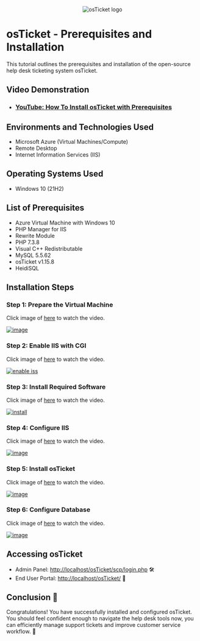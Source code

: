 <p align="center">
<img src="https://i.imgur.com/Clzj7Xs.png" alt="osTicket logo"/>
</p>

<h1>osTicket - Prerequisites and Installation</h1>
This tutorial outlines the prerequisites and installation of the open-source help desk ticketing system osTicket.<br />


<h2>Video Demonstration</h2>

- ### [YouTube: How To Install osTicket with Prerequisites](https://www.youtube.com)

<h2>Environments and Technologies Used</h2>

- Microsoft Azure (Virtual Machines/Compute)
- Remote Desktop
- Internet Information Services (IIS)

<h2>Operating Systems Used </h2>

- Windows 10</b> (21H2)

<h2>List of Prerequisites</h2>

- Azure Virtual Machine with Windows 10
- PHP Manager for IIS
- Rewrite Module
- PHP 7.3.8
- Visual C++ Redistributable
- MySQL 5.5.62
- osTicket v1.15.8
- HeidiSQL


<h2>Installation Steps</h2>

### Step 1: Prepare the Virtual Machine
<p>

Click image of <a href="https://youtu.be/6dKINyY88mE" target="_blank">here</a> to watch the video.
</p>
<a href="https://youtu.be/6dKINyY88mE" target="_blank">
   
![image](https://github.com/user-attachments/assets/667a9d98-9e7f-40cd-8e59-b1b9d98a5b40)
</a>


### Step 2: Enable IIS with CGI
<p>
Click image of <a href="https://youtu.be/odx3TQzM-bY" target="_blank">here</a> to watch the video.
</p>
<a href="https://youtu.be/odx3TQzM-bY" target="_blank">

![enable iss](https://github.com/user-attachments/assets/fca3fd54-a6c6-4f36-820a-3b21ef67d959)
</a>

### Step 3: Install Required Software
<p>
Click image of <a href="https://youtu.be/BMje8L5Fo4o" target="_blank">here</a> to watch the video.
</p>
<a href="https://youtu.be/BMje8L5Fo4o" target="_blank">

![install](https://github.com/user-attachments/assets/cc42a362-df2f-4fb4-9bc4-68503fa242c3)
</a> 

### Step 4: Configure IIS
<p>
Click image of <a href="https://youtu.be/1a53JY0bQhU" target="_blank">here</a> to watch the video.
</p>
<a href="https://youtu.be/1a53JY0bQhU" target="_blank">

![image](https://github.com/user-attachments/assets/eb9c8a31-5f83-475f-b2db-f138a2d27b90)
</a>

### Step 5: Install osTicket
<p>
Click image of <a href="https://youtu.be/nauIJJ63xIs" target="_blank">here</a> to watch the video.
</p>
<a href="https://youtu.be/nauIJJ63xIs" target="_blank">
  
![image](https://github.com/user-attachments/assets/fb4f8e39-842c-467c-bd38-819aa6bb3938)
</a>

### Step 6: Configure Database
<p>
Click image of <a href="https://youtu.be/_tqUPJ1b5WM" target="_blank">here</a> to watch the video.
</p>
<a href="https://youtu.be/_tqUPJ1b5WM" target="_blank">

![image](https://github.com/user-attachments/assets/faa68ddf-26a6-4eb6-a9d3-743455bda596)
</a>

<h2>Accessing osTicket</h2>
<ul>
  <li>Admin Panel: <a href="http://localhost/osTicket/scp/login.php" target="_blank">http://localhost/osTicket/scp/login.php</a> 🛠️</li>
  <li>End User Portal: <a href="http://localhost/osTicket/" target="_blank">http://localhost/osTicket/</a> 🌟</li>
</ul>

<h2>Conclusion 🎉</h2>
<p>
Congratulations! You have successfully installed and configured osTicket. You should feel confident enough to navigate the help desk tools now, you can efficiently manage support tickets and improve customer service workflow. 🚀
</p>
